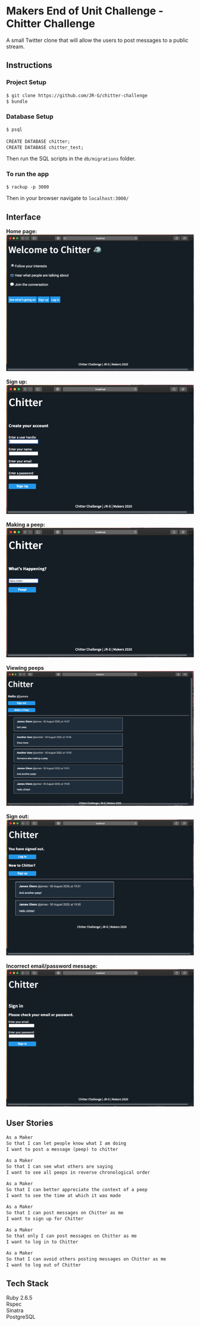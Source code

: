 Makers End of Unit Challenge - Chitter Challenge
====

A small Twitter clone that will allow the users to post messages to a public stream.


Instructions
---
### Project Setup
```
$ git clone https://github.com/JR-G/chitter-challenge
$ bundle
```
### Database Setup
```
$ psql

CREATE DATABASE chitter;
CREATE DATABASE chitter_test;
```
Then run the SQL scripts in the `db/migrations` folder.
### To run the app
```
$ rackup -p 3000
```
Then in your browser navigate to `localhost:3000/`

Interface
---
**Home page:**
![Home page screenshot](https://github.com/JR-G/chitter-challenge/blob/master/images/home-page.png)<br><br>
**Sign up:**
![Sign up screenshot](https://github.com/JR-G/chitter-challenge/blob/master/images/sign-up.png)<br><br>
**Making a peep:**
![Making a peep screenshot](https://github.com/JR-G/chitter-challenge/blob/master/images/making-a-peep.png)<br><br>
**Viewing peeps**
![Viewing peeps screenshot](https://github.com/JR-G/chitter-challenge/blob/master/images/viewing-peeps.png)<br><br>
**Sign out:**
![sign out screenshot](https://github.com/JR-G/chitter-challenge/blob/master/images/sign-out.png)<br><br>
**Incorrect email/password message:**
![Failed sign in screenshot](https://github.com/JR-G/chitter-challenge/blob/master/images/incorrect-sign-in.png)

User Stories
---
```
As a Maker
So that I can let people know what I am doing  
I want to post a message (peep) to chitter
```
```
As a Maker
So that I can see what others are saying  
I want to see all peeps in reverse chronological order
```
```
As a Maker
So that I can better appreciate the context of a peep
I want to see the time at which it was made
```
```
As a Maker
So that I can post messages on Chitter as me
I want to sign up for Chitter
```
```
As a Maker
So that only I can post messages on Chitter as me
I want to log in to Chitter
```
```
As a Maker
So that I can avoid others posting messages on Chitter as me
I want to log out of Chitter
```
Tech Stack
---
Ruby 2.6.5  
Rspec  
Sinatra  
PostgreSQL
